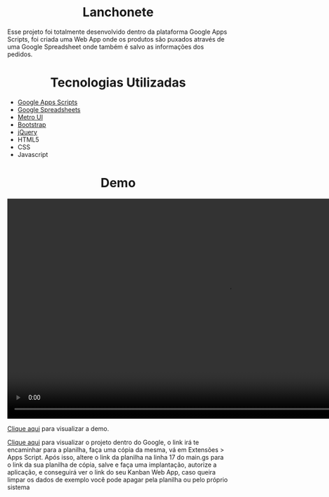 <h1 align="center">Lanchonete</h1>

<p>Esse projeto foi totalmente desenvolvido dentro da plataforma Google Apps Scripts, foi criada uma Web App onde os produtos são puxados através de uma Google Spreadsheet onde também é salvo as informações dos pedidos.</p>

<h1 align="center">Tecnologias Utilizadas</h1>

<ul>
    <li><a href="https://developers.google.com/apps-script">Google Apps Scripts</a></li>
    <li><a href="https://www.google.com/sheets/about/">Google Spreadsheets</a></li>
    <li><a href="https://metroui.org.ua/index.html">Metro UI</a></li>
    <li><a href="https://getbootstrap.com/">Bootstrap</a></li>
    <li><a href="https://jquery.com/">jQuery</a></li>
    <li>HTML5</li>
    <li>CSS</li>
    <li>Javascript</li>
</ul>

<h1 align="center">Demo</h1>

<video src="./demo.mp4" controls width="1000"></video>

<p><a target="_blank" href="https://wesleyoliveira98.github.io/lanchonete-google-apps-scripts/">Clique aqui</a> para visualizar a demo.</p>
<p><a target="_blank" href="https://docs.google.com/spreadsheets/d/1M7nI8nkf5zHj_ar7LhCm3hWQIo_FTEgnjTQmGIcU-X8/edit?usp=sharing">Clique aqui</a> para visualizar o projeto dentro do Google, o link irá te encaminhar para a planilha, faça uma cópia da mesma, vá em Extensões > Apps Script. Após isso, altere o link da planilha na linha 17 do main.gs para o link da sua planilha de cópia, salve e faça uma implantação, autorize a aplicação, e conseguirá ver o link do seu Kanban Web App, caso queira limpar os dados de exemplo você pode apagar pela planilha ou pelo próprio sistema</p>